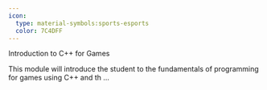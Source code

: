 ```yaml
---
icon:
  type: material-symbols:sports-esports
  color: 7C4DFF
---
```


Introduction to C++ for Games

This module will introduce the student to the fundamentals of programming for games using C++ and th ... 
